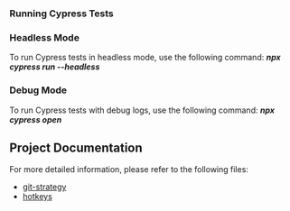 ### Running Cypress Tests


### Headless Mode
To run Cypress tests in headless mode, use the following command:
***npx cypress run --headless***

### Debug Mode
To run Cypress tests with debug logs, use the following command: 
***npx cypress open***

## Project Documentation

For more detailed information, please refer to the following files:
- [git-strategy](https://github.com/volhashax/cypressRepo/tree/main/docs/git-strategy.md)
- [hotkeys](https://github.com/volhashax/cypressRepo/tree/main/docs/hotkeys.md)

